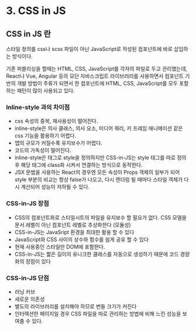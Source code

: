 # 3. CSS in JS

## CSS in JS 란

스타일 정의를 css나 scss 파일이 아닌 JavaScript로 작성된 컴포넌트에 바로 삽입하는 방식이다.

기존 퍼블리싱을 할때는 HTML, CSS, JavaScript를 각자의 파일로 두고 관리했는데, React나 Vue, Angular 등의 모던 자바스크립트 라이브러리를 사용하면서 컴포넌트 기반의 개발 방법이 주류가 되면서 한 컴포넌트에 HTML, CSS, JavaScript를 모두 포함하는 패턴이 많이 사용되고 있다.

### Inline-style 과의 차이점

* css 속성의 중복, 재사용성이 떨어진다.
* inline-style은 의사 클래스, 의사 요소, 미디어 쿼리, 키 프레임 애니메이션 같은 css 기능을 활용하기 어렵다.
* 앱의 규모가 커질수록 유지보수가 어렵다.
* 코드의 가독성이 떨어진다.
* inline-style은 태그로 style을 정의하지만 CSS-in-JS는 style 태그를 따로 정의 후 해당 태그에 class화 시켜서 연결하는 방식으로 동작한다.
* JSX 문법을 사용하는 React의 경우엔 모든 속성이 Props 객체의 일부가 되어 style 부분의 비교는 항상 false가 나오고, 다시 렌더링 될 때마다 스타일 객체가 다시 계산되어 성능이 저하될 수 있다.

### CSS-in-JS 장점

* CSS의 컴포넌트화로 스타일시트의 파일을 유지보수 할 필요가 없다. CSS 모델을 문서 레벨이 아닌 컴포넌트 레벨로 추상화한다 (모듈성)
* CSS-in-JS는 JavaSript 환경을 최대한 활용 할 수 있다
* JavaScript와 CSS 사이의 상수와 함수를 쉽게 공유 할 수 있다
* 현재 사용중인 스타일만 DOM에 포함한다.
* CSS-in-JS는 짧은 길이의 유니크한 클래스를 자동으로 생성하기 때문에 코드 경량화의 장점이 있다

### CSS-in-JS 단점

* 러닝 커브
* 새로운 의존성
* 별도의 라이브러리를 설치해야 하므로 번들 크기가 커진다
* 인터랙션한 페이지일 경우 CSS 파일을 따로 관리하는 방법에 비해 느린 성능을 보여줄 수 있다.
